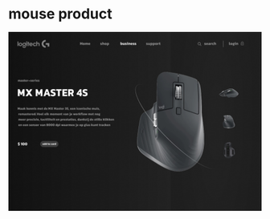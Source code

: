 # mouse product

![alt text](https://github.com/mrjonathanj6/mouse-product/blob/main/img/mouse-product.jpg)
